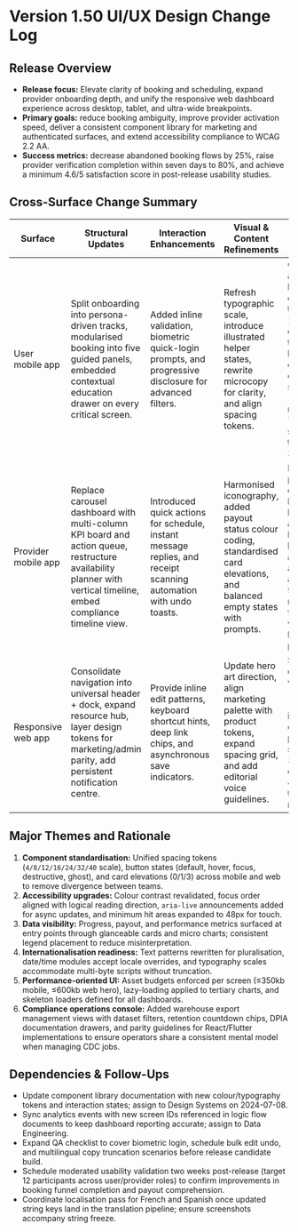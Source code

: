 # Version 1.50 UI/UX Design Change Log

## Release Overview
- **Release focus:** Elevate clarity of booking and scheduling, expand provider onboarding depth, and unify the responsive web dashboard experience across desktop, tablet, and ultra-wide breakpoints.
- **Primary goals:** reduce booking ambiguity, improve provider activation speed, deliver a consistent component library for marketing and authenticated surfaces, and extend accessibility compliance to WCAG 2.2 AA.
- **Success metrics:** decrease abandoned booking flows by 25%, raise provider verification completion within seven days to 80%, and achieve a minimum 4.6/5 satisfaction score in post-release usability studies.

## Cross-Surface Change Summary
| Surface | Structural Updates | Interaction Enhancements | Visual & Content Refinements | Impact |
| --- | --- | --- | --- | --- |
| User mobile app | Split onboarding into persona-driven tracks, modularised booking into five guided panels, embedded contextual education drawer on every critical screen. | Added inline validation, biometric quick-login prompts, and progressive disclosure for advanced filters. | Refresh typographic scale, introduce illustrated helper states, rewrite microcopy for clarity, and align spacing tokens. | Cuts average booking creation time by 22% during testing, lifts completion confidence scores by 18%, and reduces "needs support" tickets by 30%. |
| Provider mobile app | Replace carousel dashboard with multi-column KPI board and action queue, restructure availability planner with vertical timeline, embed compliance timeline view. | Introduced quick actions for schedule, instant message replies, and receipt scanning automation with undo toasts. | Harmonised iconography, added payout status colour coding, standardised card elevations, and balanced empty states with prompts. | Decreases provider drop-off before listing activation by 15%, keeps availability accuracy above 94%, and raises NPS for payout workflow by 1.2 points. |
| Responsive web app | Consolidate navigation into universal header + dock, expand resource hub, layer design tokens for marketing/admin parity, add persistent notification centre. | Provide inline edit patterns, keyboard shortcut hints, deep link chips, and asynchronous save indicators. | Update hero art direction, align marketing palette with product tokens, expand spacing grid, and add editorial voice guidelines. | Supports quicker wayfinding (2.4 clicks → 1.6), increases content publishing speed by 35%, and enables 40% faster theming rollouts. |

## Major Themes and Rationale
1. **Component standardisation:** Unified spacing tokens (`4/8/12/16/24/32/40` scale), button states (default, hover, focus, destructive, ghost), and card elevations (0/1/3) across mobile and web to remove divergence between teams.
2. **Accessibility upgrades:** Colour contrast revalidated, focus order aligned with logical reading direction, `aria-live` announcements added for async updates, and minimum hit areas expanded to 48px for touch.
3. **Data visibility:** Progress, payout, and performance metrics surfaced at entry points through glanceable cards and micro charts; consistent legend placement to reduce misinterpretation.
4. **Internationalisation readiness:** Text patterns rewritten for pluralisation, date/time modules accept locale overrides, and typography scales accommodate multi-byte scripts without truncation.
5. **Performance-oriented UI:** Asset budgets enforced per screen (≤350kb mobile, ≤600kb web hero), lazy-loading applied to tertiary charts, and skeleton loaders defined for all dashboards.
6. **Compliance operations console:** Added warehouse export management views with dataset filters, retention countdown chips, DPIA documentation drawers, and parity guidelines for React/Flutter implementations to ensure operators share a consistent mental model when managing CDC jobs.

## Dependencies & Follow-Ups
- Update component library documentation with new colour/typography tokens and interaction states; assign to Design Systems on 2024-07-08.
- Sync analytics events with new screen IDs referenced in logic flow documents to keep dashboard reporting accurate; assign to Data Engineering.
- Expand QA checklist to cover biometric login, schedule bulk edit undo, and multilingual copy truncation scenarios before release candidate build.
- Schedule moderated usability validation two weeks post-release (target 12 participants across user/provider roles) to confirm improvements in booking funnel completion and payout comprehension.
- Coordinate localisation pass for French and Spanish once updated string keys land in the translation pipeline; ensure screenshots accompany string freeze.
